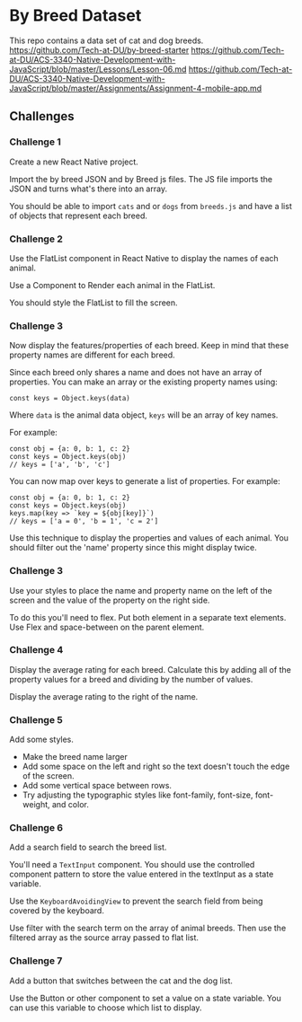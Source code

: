 # By Breed Dataset

This repo contains a data set of cat and dog breeds. 
https://github.com/Tech-at-DU/by-breed-starter
https://github.com/Tech-at-DU/ACS-3340-Native-Development-with-JavaScript/blob/master/Lessons/Lesson-06.md
https://github.com/Tech-at-DU/ACS-3340-Native-Development-with-JavaScript/blob/master/Assignments/Assignment-4-mobile-app.md

## Challenges

### Challenge 1

Create a new React Native project. 

Import the by breed JSON and by Breed js files. The JS file imports the JSON and turns what's there into an array. 

You should be able to import `cats` and or `dogs` from `breeds.js` and have a list of objects that represent each breed. 

### Challenge 2

Use the FlatList component in React Native to display the names of each animal. 

Use a Component to Render each animal in the FlatList. 

You should style the FlatList to fill the screen. 

### Challenge 3 

Now display the features/properties of each breed. Keep in mind that these property names are different for each breed. 

Since each breed only shares a name and does not have an array of properties. You can make an array or the existing property names using: 

```JS
const keys = Object.keys(data)
```

Where `data` is the animal data object, `keys` will be an array of key names. 

For example: 

```JS
const obj = {a: 0, b: 1, c: 2}
const keys = Object.keys(obj)
// keys = ['a', 'b', 'c']
```

You can now map over keys to generate a list of properties. For example: 

```JS
const obj = {a: 0, b: 1, c: 2}
const keys = Object.keys(obj)
keys.map(key => `key = ${obj[key]}`)
// keys = ['a = 0', 'b = 1', 'c = 2']
```

Use this technique to display the properties and values of each animal. You should filter out the 'name' property since this might display twice. 

### Challenge 3

Use your styles to place the name and property name on the left of the screen and the value of the property on the right side. 

To do this you'll need to flex. Put both element in a separate text elements. Use Flex and space-between on the parent element. 

### Challenge 4 

Display the average rating for each breed. Calculate this by adding all of the property values for a breed and dividing by the number of values. 

Display the average rating to the right of the name. 

### Challenge 5 

Add some styles. 

- Make the breed name larger
- Add some space on the left and right so the text doesn't touch the edge of the screen. 
- Add some vertical space between rows. 
- Try adjusting the typographic styles like font-family, font-size, font-weight, and color. 

### Challenge 6 

Add a search field to search the breed list. 

You'll need a `TextInput` component. You should use the controlled component pattern to store the value entered in the textInput as a state variable. 

Use the `KeyboardAvoidingView` to prevent the search field from being covered by the keyboard. 

Use filter with the search term on the array of animal breeds. Then use the filtered array as the source array passed to flat list. 

### Challenge 7 

Add a button that switches between the cat and the dog list. 

Use the Button or other component to set a value on a state variable. You can use this variable to choose which list to display. 